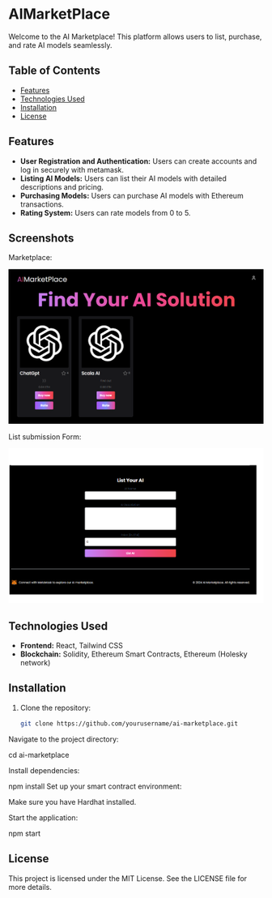 # AIMarketPlace

Welcome to the AI Marketplace! This platform allows users to list, purchase, and rate AI models seamlessly. 

## Table of Contents

- [Features](#features)
- [Technologies Used](#technologies-used)
- [Installation](#installation)
- [License](#license)

## Features

- **User Registration and Authentication:** Users can create accounts and log in securely with metamask.
- **Listing AI Models:** Users can list their AI models with detailed descriptions and pricing.
- **Purchasing Models:** Users can purchase AI models with Ethereum transactions.
- **Rating System:** Users can rate models from 0 to 5.

## Screenshots 

Marketplace: 

![List of Marketplace](screenshots/main.png)

List submission Form: 

![Submission form](screenshots/Form.png)

## Technologies Used

- **Frontend:** React, Tailwind CSS
- **Blockchain:** Solidity, Ethereum Smart Contracts, Ethereum (Holesky  network)

## Installation

1. Clone the repository:
   ```bash
   git clone https://github.com/yourusername/ai-marketplace.git
Navigate to the project directory:

cd ai-marketplace

Install dependencies:

npm install
Set up your smart contract environment:

Make sure you have Hardhat installed.

Start the application:

npm start

## License
This project is licensed under the MIT License. See the LICENSE file for more details.
